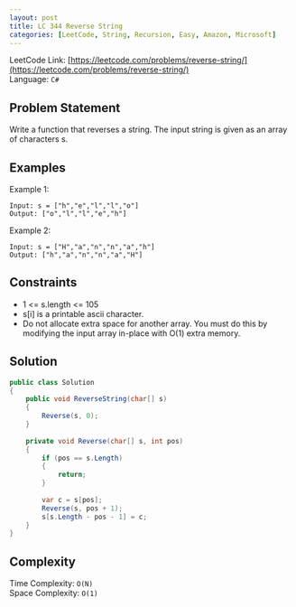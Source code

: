 ```yaml
---
layout: post
title: LC 344 Reverse String
categories: [LeetCode, String, Recursion, Easy, Amazon, Microsoft]
---
```


LeetCode Link: [https://leetcode.com/problems/reverse-string/](https://leetcode.com/problems/reverse-string/)  
Language: `C#`

## Problem Statement
Write a function that reverses a string. The input string is given as an array of characters s.

## Examples

Example 1:

```
Input: s = ["h","e","l","l","o"]
Output: ["o","l","l","e","h"]
```

Example 2:

```
Input: s = ["H","a","n","n","a","h"]
Output: ["h","a","n","n","a","H"]
```

## Constraints  

* 1 <= s.length <= 105
* s[i] is a printable ascii character.
* Do not allocate extra space for another array. You must do this by modifying the input array in-place with O(1) extra memory.

## Solution

``` csharp
public class Solution 
{
    public void ReverseString(char[] s) 
    {
        Reverse(s, 0);
    }
    
    private void Reverse(char[] s, int pos)
    {
        if (pos == s.Length)
        {
            return;
        }
        
        var c = s[pos];
        Reverse(s, pos + 1);
        s[s.Length - pos - 1] = c;
    }
}
```

## Complexity

Time Complexity: `O(N)`  
Space Complexity: `O(1)`  
